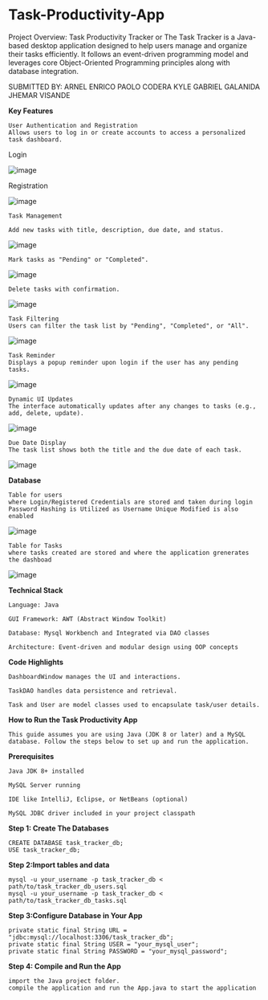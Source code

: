 # Task-Productivity-App
Project Overview: Task Productivity Tracker or 
The Task Tracker is a Java-based desktop application designed to help users manage and organize their tasks efficiently. It follows an event-driven programming model and leverages core Object-Oriented Programming principles along with database integration.

SUBMITTED BY: 
ARNEL ENRICO PAOLO CODERA
KYLE GABRIEL GALANIDA
JHEMAR VISANDE


**Key Features**

    User Authentication and Registration
    Allows users to log in or create accounts to access a personalized task dashboard.

Login 



![image](https://github.com/user-attachments/assets/5519e4b3-9471-4342-a3db-313c9f1e1d53)

   
Registration



![image](https://github.com/user-attachments/assets/1e3b6439-b285-4d20-9e8d-ee700c78c319)

    


    Task Management

    Add new tasks with title, description, due date, and status.

![image](https://github.com/user-attachments/assets/8abad909-004c-40ac-bd5b-60a2d54fcfc4)


    Mark tasks as "Pending" or "Completed".

![image](https://github.com/user-attachments/assets/9a0c14cb-2abe-4e46-bf9d-e8b7dbb3f752)

    Delete tasks with confirmation.

![image](https://github.com/user-attachments/assets/4e5370ab-504e-45f4-af8c-7f9c16eeadad)

    Task Filtering
    Users can filter the task list by "Pending", "Completed", or "All".

![image](https://github.com/user-attachments/assets/2fe0b2c8-5583-4a65-9005-1128ce096486)

    Task Reminder
    Displays a popup reminder upon login if the user has any pending tasks.

![image](https://github.com/user-attachments/assets/345d50c0-8449-4fe0-a537-114d394078e5)


    Dynamic UI Updates
    The interface automatically updates after any changes to tasks (e.g., add, delete, update).

![image](https://github.com/user-attachments/assets/08b0e329-4737-4d6f-b60d-de0f50d18d22)

    Due Date Display
    The task list shows both the title and the due date of each task.

![image](https://github.com/user-attachments/assets/16812369-a76c-4878-ae75-c548a6a5b9c4)

**Database**
    
    Table for users
    where Login/Registered Credentials are stored and taken during login
    Password Hashing is Utilized as Username Unique Modified is also enabled
![image](https://github.com/user-attachments/assets/e55c07ac-0b83-42ec-bbb6-13651f059c3c)

    Table for Tasks 
    where tasks created are stored and where the application grenerates the dashboad 
![image](https://github.com/user-attachments/assets/a11de36c-e23d-400e-b25a-664431ca47f7)
    

**Technical Stack**
    
    Language: Java

    GUI Framework: AWT (Abstract Window Toolkit)

    Database: Mysql Workbench and Integrated via DAO classes 

    Architecture: Event-driven and modular design using OOP concepts


**Code Highlights**
    
    DashboardWindow manages the UI and interactions.

    TaskDAO handles data persistence and retrieval.

    Task and User are model classes used to encapsulate task/user details.

**How to Run the Task Productivity App**
    
    This guide assumes you are using Java (JDK 8 or later) and a MySQL database. Follow the steps below to set up and run the application.

**Prerequisites**

    Java JDK 8+ installed

    MySQL Server running

    IDE like IntelliJ, Eclipse, or NetBeans (optional)

    MySQL JDBC driver included in your project classpath


**Step 1: Create The Databases**        
    
    CREATE DATABASE task_tracker_db;
    USE task_tracker_db;
    
**Step 2:Import tables and data**

    mysql -u your_username -p task_tracker_db < path/to/task_tracker_db_users.sql
    mysql -u your_username -p task_tracker_db < path/to/task_tracker_db_tasks.sql

**Step 3:Configure Database in Your App**
    
    private static final String URL = "jdbc:mysql://localhost:3306/task_tracker_db";
    private static final String USER = "your_mysql_user";
    private static final String PASSWORD = "your_mysql_password";
    
**Step 4: Compile and Run the App**

    import the Java project folder.
    compile the application and run the App.java to start the application
